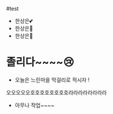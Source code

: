 #test

- 한상은💕
- 한상은🌈
- 한상은💚

# 졸리다~~~~😢
- 오늘은 느린마을 막걸리로 적시자 !


오오오오오호호호호호호호호라라라라라라라라


- 아무나 작업~~~~
